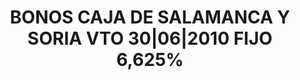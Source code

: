 ---
layout: asset
title: BONOS CAJA DE SALAMANCA Y SORIA VTO 30|06|2010 FIJO 6,625%
isin: ES0314854037
---